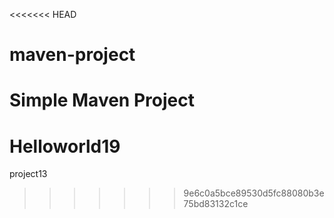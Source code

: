 <<<<<<< HEAD
# maven-project

Simple Maven Project
=======
# Helloworld19
project13
>>>>>>> 9e6c0a5bce89530d5fc88080b3e75bd83132c1ce
